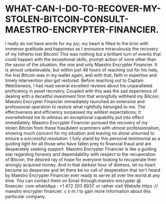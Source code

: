 # WHAT-CAN-I-DO-TO-RECOVER-MY-STOLEN-BITCOIN-CONSULT-MAESTRO-ENCRYPTER-FINANCIER.
I really do not have words for my joy; my heart is filled to the brim with immense gratitude and happiness as I announce miraculously the recovery of my hitherto lost Bitcoin! This was nothing but a brilliant turn of events that could happen with the exceptional skills, prompt action of none other than the savior of the situation, the one and only Maestro Encrypter Financier. It is almost unbelievable, but within just 48 hours of reaching out for his help, the lost Bitcoin was in my wallet again, and with that, faith in expertise and timely intervention also got restored. Before reaching out to Captain WebGenesis, I had read several excellent reviews about his unparalleled proficiency in asset recovery. Coupled with this was the sad experience of dealing with a deceitful investment firm that wrongfully withheld my Bitcoin; Maestro Encrypter Financier immediately launched an extensive and professional operation to restore what rightfully belonged to me. The effectiveness and efficiency surpassed my wildest expectations; it overwhelmed me to witness an exceptional capability put into effect immediately. Maestro Encrypter Financier pursued the recovery of my stolen Bitcoin from these fraudulent scammers with utmost professionalism, showing much concern for my situation and leaving no stone unturned to ensure a successful resolution. I fully stand by this personal testimonial as a guiding light for all those who have fallen prey to financial fraud and are desperately seeking support. Maestro Encrypter Financier is like a guiding star regarding honesty and dependability with respect to the recuperation of Bitcoin, the desired ray of hope for everyone looking to recuperate their wrongly acquired money. And in that darkest hour of distress, let no heart become so desperate and let there be no call of desperation that isn't heard by Maestro Encrypter Financier ever ready to serve all over the world at any time. You can contact them on Email through:maestro encrypter @ financier. com whatsApp : +1 472 203 8937. or rather visit Website https :// maestro encrypter financier. c o m / to gain more information about this particular company.

